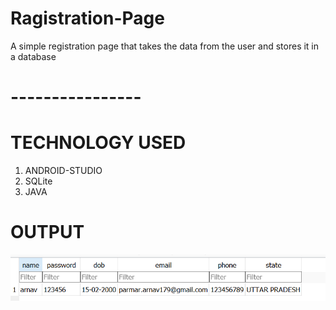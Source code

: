 # Ragistration-Page
A simple registration page that takes the data from the user and stores it in a database
# ----------------
# TECHNOLOGY USED
1. ANDROID-STUDIO
2. SQLite
3. JAVA

# OUTPUT
![](output-screenshots/database.png)
